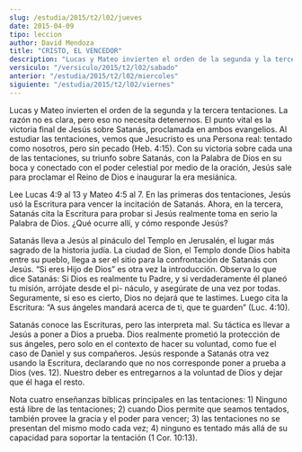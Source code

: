 ```yaml
---
slug: /estudia/2015/t2/l02/jueves
date: 2015-04-09
tipo: leccion
author: David Mendoza
title: "CRISTO, EL VENCEDOR"
description: "Lucas y Mateo invierten el orden de la segunda y la tercera tentaciones. La razón no es clara, pero eso no necesita detenernos. El punto vital es la victoria final de Jesús sobre Satanás, proclamada en ambos evangelios. Al estudiar las tentaciones, vemos que Jesucristo es una Persona real: tentado como nosotros, pero sin pecado"
versiculo: "/versiculo/2015/t2/l02/sabado"
anterior: "/estudia/2015/t2/l02/miercoles"
siguiente: "/estudia/2015/t2/l02/viernes"
---
```


Lucas y Mateo invierten el orden de la segunda y la tercera tentaciones. La razón no es clara, pero eso no necesita detenernos. El punto vital es la victoria final de Jesús sobre Satanás, proclamada en ambos evangelios. Al estudiar las tentaciones, vemos que Jesucristo es una Persona real: tentado como nosotros, pero sin pecado (Heb. 4:15). Con su victoria sobre cada una de las tentaciones, su triunfo sobre Satanás, con la Palabra de Dios en su boca y conectado con el poder celestial por medio de la oración, Jesús sale para proclamar el Reino de Dios e inaugurar la era mesiánica.

Lee Lucas 4:9 al 13 y Mateo 4:5 al 7. En las primeras dos tentaciones, Jesús usó la Escritura para vencer la incitación de Satanás. Ahora, en la tercera, Satanás cita la Escritura para probar si Jesús realmente toma en serio la Palabra de Dios. ¿Qué ocurre allí, y cómo responde Jesús?

Satanás lleva a Jesús al pináculo del Templo en Jerusalén, el lugar más sagrado de la historia judía. La ciudad de Sion, el Templo donde Dios habita entre su pueblo, llega a ser el sitio para la confrontación de Satanás con Jesús. “Si eres Hijo de Dios” es otra vez la introducción. Observa lo que dice Satanás: Si Dios es realmente tu Padre, y si verdaderamente él planeó tu misión, arrójate desde el pi- náculo, y asegúrate de una vez por todas. Seguramente, si eso es cierto, Dios no dejará que te lastimes. Luego cita la Escritura: “A sus ángeles mandará acerca de ti, que te guarden” (Luc. 4:10).

Satanás conoce las Escrituras, pero las interpreta mal. Su táctica es llevar a Jesús a poner a Dios a prueba. Dios realmente prometió la protección de sus ángeles, pero solo en el contexto de hacer su voluntad, como fue el caso de Daniel y sus compañeros. Jesús responde a Satanás otra vez usando la Escritura, declarando que no nos corresponde poner a prueba a Dios (ves. 12). Nuestro deber es entregarnos a la voluntad de Dios y dejar que él haga el resto.

Nota cuatro enseñanzas bíblicas principales en las tentaciones: 1) Ninguno está libre de las tentaciones; 2) cuando Dios permite que seamos tentados, también provee la gracia y el poder para vencer; 3) las tentaciones no se presentan del mismo modo cada vez; 4) ninguno es tentado más allá de su capacidad para soportar la tentación (1 Cor. 10:13).
